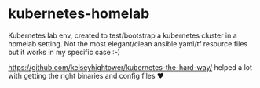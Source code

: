 # kubernetes-homelab
Kubernetes lab env, created to test/bootstrap a kubernetes cluster in a homelab setting. Not the most elegant/clean ansible yaml/tf resource files but it works in my specific case :-)

https://github.com/kelseyhightower/kubernetes-the-hard-way/ helped a lot with getting the right binaries and config files ❤️
